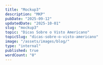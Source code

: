 ```yaml
---
title: "Mockup3"
description: "MKP"
pubDate: "2025-09-12"
updatedDate: "2025-10-01"
slug: "mockup3"
topic: "Dicas Sobre o Visto Americano"
topicSlug: "dicas-sobre-o-visto-americano"
image: "/assets/images/blog/"
type: "internal"
published: true
wordCount: "0"
---
```



